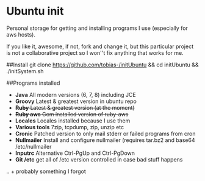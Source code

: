 # Ubuntu init

Personal storage for getting and installing programs I use (especially for
aws hosts).

If you like it, awesome, if not, fork and change it, but this
particular project is not a collaborative project so I won''t fix anything
that works for me.

##Install
git clone https://github.com/tobias-/initUbuntu &&
cd initUbuntu &&
./initSystem.sh

##Programs installed
* **Java** All modern versions (6, 7, 8) including JCE
* **Groovy** Latest & greatest version in ubuntu repo
* ~~**Ruby** Latest & greatest version (at the moment)~~
* ~~**Ruby aws** Gem installed version of ruby-aws~~
* **Locales** Locales installed because I use them
* **Various tools** 7zip, tcpdump, zip, unzip etc
* **Cronic** Patched version to only mail stderr or failed programs from cron
* **Nullmailer** Install and configure nullmailer (requires tar.bz2 and base64 /etc/nullmailer
* **Inputrc** Alternative Ctrl-PgUp and Ctrl-PgDown
* **Git /etc** get all of /etc version controlled in case bad stuff happens

.. + probably something I forgot
